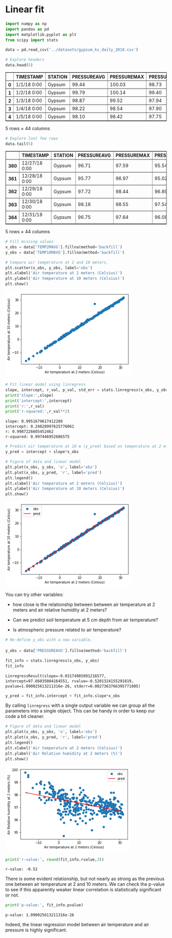 # Linear fit


```python
import numpy as np
import pandas as pd
import matplotlib.pyplot as plt
from scipy import stats

```


```python
data = pd.read_csv('../datasets/gypsum_ks_daily_2018.csv')

```


```python
# Explore headers
data.head(5)
```




<div>
<style scoped>
    .dataframe tbody tr th:only-of-type {
        vertical-align: middle;
    }

    .dataframe tbody tr th {
        vertical-align: top;
    }

    .dataframe thead th {
        text-align: right;
    }
</style>
<table border="1" class="dataframe">
  <thead>
    <tr style="text-align: right;">
      <th></th>
      <th>TIMESTAMP</th>
      <th>STATION</th>
      <th>PRESSUREAVG</th>
      <th>PRESSUREMAX</th>
      <th>PRESSUREMIN</th>
      <th>SLPAVG</th>
      <th>TEMP2MAVG</th>
      <th>TEMP2MMIN</th>
      <th>TEMP2MMAX</th>
      <th>TEMP10MAVG</th>
      <th>...</th>
      <th>SOILTMP10MAX</th>
      <th>SOILTMP10MIN</th>
      <th>SOILTMP5AVG655</th>
      <th>SOILTMP10AVG655</th>
      <th>SOILTMP20AVG655</th>
      <th>SOILTMP50AVG655</th>
      <th>VWC5CM</th>
      <th>VWC10CM</th>
      <th>VWC20CM</th>
      <th>VWC50CM</th>
    </tr>
  </thead>
  <tbody>
    <tr>
      <th>0</th>
      <td>1/1/18 0:00</td>
      <td>Gypsum</td>
      <td>99.44</td>
      <td>100.03</td>
      <td>98.73</td>
      <td>104.44</td>
      <td>-15.15</td>
      <td>-19.56</td>
      <td>-11.00</td>
      <td>-15.31</td>
      <td>...</td>
      <td>-1.18</td>
      <td>-2.45</td>
      <td>-1.33</td>
      <td>-1.14</td>
      <td>0.74</td>
      <td>3.50</td>
      <td>0.1377</td>
      <td>0.1167</td>
      <td>0.2665</td>
      <td>0.2203</td>
    </tr>
    <tr>
      <th>1</th>
      <td>1/2/18 0:00</td>
      <td>Gypsum</td>
      <td>99.79</td>
      <td>100.14</td>
      <td>99.40</td>
      <td>104.88</td>
      <td>-16.48</td>
      <td>-22.10</td>
      <td>-10.40</td>
      <td>-16.38</td>
      <td>...</td>
      <td>-1.56</td>
      <td>-3.46</td>
      <td>-2.10</td>
      <td>-1.82</td>
      <td>0.28</td>
      <td>3.13</td>
      <td>0.1234</td>
      <td>0.1021</td>
      <td>0.2642</td>
      <td>0.2196</td>
    </tr>
    <tr>
      <th>2</th>
      <td>1/3/18 0:00</td>
      <td>Gypsum</td>
      <td>98.87</td>
      <td>99.52</td>
      <td>97.94</td>
      <td>103.81</td>
      <td>-11.03</td>
      <td>-20.64</td>
      <td>-2.71</td>
      <td>-10.66</td>
      <td>...</td>
      <td>-1.49</td>
      <td>-3.61</td>
      <td>-2.21</td>
      <td>-1.93</td>
      <td>-0.08</td>
      <td>2.76</td>
      <td>0.1206</td>
      <td>0.0965</td>
      <td>0.2353</td>
      <td>0.2189</td>
    </tr>
    <tr>
      <th>3</th>
      <td>1/4/18 0:00</td>
      <td>Gypsum</td>
      <td>98.22</td>
      <td>98.54</td>
      <td>97.90</td>
      <td>102.99</td>
      <td>-5.83</td>
      <td>-11.79</td>
      <td>0.24</td>
      <td>-5.01</td>
      <td>...</td>
      <td>-0.98</td>
      <td>-2.67</td>
      <td>-1.60</td>
      <td>-1.46</td>
      <td>-0.21</td>
      <td>2.45</td>
      <td>0.1235</td>
      <td>0.0973</td>
      <td>0.2094</td>
      <td>0.2182</td>
    </tr>
    <tr>
      <th>4</th>
      <td>1/5/18 0:00</td>
      <td>Gypsum</td>
      <td>98.10</td>
      <td>98.42</td>
      <td>97.75</td>
      <td>102.88</td>
      <td>-4.73</td>
      <td>-14.22</td>
      <td>5.36</td>
      <td>-4.23</td>
      <td>...</td>
      <td>-0.72</td>
      <td>-2.81</td>
      <td>-1.54</td>
      <td>-1.38</td>
      <td>-0.25</td>
      <td>2.25</td>
      <td>0.1249</td>
      <td>0.0976</td>
      <td>0.2047</td>
      <td>0.2180</td>
    </tr>
  </tbody>
</table>
<p>5 rows × 44 columns</p>
</div>




```python
# Explore last few rows
data.tail(5)
```




<div>
<style scoped>
    .dataframe tbody tr th:only-of-type {
        vertical-align: middle;
    }

    .dataframe tbody tr th {
        vertical-align: top;
    }

    .dataframe thead th {
        text-align: right;
    }
</style>
<table border="1" class="dataframe">
  <thead>
    <tr style="text-align: right;">
      <th></th>
      <th>TIMESTAMP</th>
      <th>STATION</th>
      <th>PRESSUREAVG</th>
      <th>PRESSUREMAX</th>
      <th>PRESSUREMIN</th>
      <th>SLPAVG</th>
      <th>TEMP2MAVG</th>
      <th>TEMP2MMIN</th>
      <th>TEMP2MMAX</th>
      <th>TEMP10MAVG</th>
      <th>...</th>
      <th>SOILTMP10MAX</th>
      <th>SOILTMP10MIN</th>
      <th>SOILTMP5AVG655</th>
      <th>SOILTMP10AVG655</th>
      <th>SOILTMP20AVG655</th>
      <th>SOILTMP50AVG655</th>
      <th>VWC5CM</th>
      <th>VWC10CM</th>
      <th>VWC20CM</th>
      <th>VWC50CM</th>
    </tr>
  </thead>
  <tbody>
    <tr>
      <th>360</th>
      <td>12/27/18 0:00</td>
      <td>Gypsum</td>
      <td>96.71</td>
      <td>97.59</td>
      <td>95.54</td>
      <td>101.17</td>
      <td>9.22</td>
      <td>5.78</td>
      <td>12.36</td>
      <td>9.18</td>
      <td>...</td>
      <td>7.24</td>
      <td>3.58</td>
      <td>5.15</td>
      <td>4.97</td>
      <td>4.60</td>
      <td>5.18</td>
      <td>0.3561</td>
      <td>0.3666</td>
      <td>0.3534</td>
      <td>0.2972</td>
    </tr>
    <tr>
      <th>361</th>
      <td>12/28/18 0:00</td>
      <td>Gypsum</td>
      <td>95.77</td>
      <td>96.97</td>
      <td>95.02</td>
      <td>100.21</td>
      <td>2.60</td>
      <td>-4.05</td>
      <td>12.36</td>
      <td>2.44</td>
      <td>...</td>
      <td>7.45</td>
      <td>3.46</td>
      <td>6.26</td>
      <td>6.26</td>
      <td>6.24</td>
      <td>5.77</td>
      <td>0.3786</td>
      <td>0.3810</td>
      <td>0.3856</td>
      <td>0.3445</td>
    </tr>
    <tr>
      <th>362</th>
      <td>12/29/18 0:00</td>
      <td>Gypsum</td>
      <td>97.72</td>
      <td>98.44</td>
      <td>96.89</td>
      <td>102.44</td>
      <td>-4.92</td>
      <td>-8.76</td>
      <td>-2.09</td>
      <td>-5.07</td>
      <td>...</td>
      <td>3.46</td>
      <td>1.63</td>
      <td>2.35</td>
      <td>2.72</td>
      <td>4.30</td>
      <td>5.93</td>
      <td>0.3588</td>
      <td>0.3645</td>
      <td>0.3699</td>
      <td>0.3204</td>
    </tr>
    <tr>
      <th>363</th>
      <td>12/30/18 0:00</td>
      <td>Gypsum</td>
      <td>98.16</td>
      <td>98.55</td>
      <td>97.54</td>
      <td>102.95</td>
      <td>-6.38</td>
      <td>-9.77</td>
      <td>-0.55</td>
      <td>-6.49</td>
      <td>...</td>
      <td>1.63</td>
      <td>0.97</td>
      <td>1.22</td>
      <td>1.58</td>
      <td>2.96</td>
      <td>5.26</td>
      <td>0.3477</td>
      <td>0.3539</td>
      <td>0.3612</td>
      <td>0.3131</td>
    </tr>
    <tr>
      <th>364</th>
      <td>12/31/18 0:00</td>
      <td>Gypsum</td>
      <td>96.75</td>
      <td>97.64</td>
      <td>96.08</td>
      <td>101.38</td>
      <td>0.28</td>
      <td>-5.52</td>
      <td>8.13</td>
      <td>0.21</td>
      <td>...</td>
      <td>0.98</td>
      <td>0.71</td>
      <td>0.82</td>
      <td>1.15</td>
      <td>2.32</td>
      <td>4.67</td>
      <td>0.3373</td>
      <td>0.3455</td>
      <td>0.3557</td>
      <td>0.3089</td>
    </tr>
  </tbody>
</table>
<p>5 rows × 44 columns</p>
</div>




```python
# Fill missing values
x_obs = data['TEMP2MAVG'].fillna(method='backfill')
y_obs = data['TEMP10MAVG'].fillna(method='backfill')
```


```python
# Compare air temperature at 2 and 10 meters.
plt.scatter(x_obs, y_obs, label='obs')
plt.xlabel('Air temperature at 2 meters (Celsius)')
plt.ylabel('Air temperature at 10 meters (Celsius)')
plt.show()
```


![png](stats_linear_fit_files/stats_linear_fit_6_0.png)



```python
# Fit linear model using linregress
slope, intercept, r_val, p_val, std_err = stats.linregress(x_obs, y_obs)
print('slope:',slope)
print('intercept:',intercept)
print('r:',r_val)
print('r-squared:',r_val**2)

```

    slope: 0.9951679617412289
    intercept: 0.24828997625776061
    r: 0.9987226605452462
    r-squared: 0.997446952686575



```python
# Predict air temperature at 10 m (y_pred) based on temperature at 2 m (x_obs)
y_pred = intercept + slope*x_obs
```


```python
# Figure of data and linear model
plt.plot(x_obs, y_obs, 'o', label='obs')
plt.plot(x_obs, y_pred, 'r', label='pred')
plt.legend()
plt.xlabel('Air temperature at 2 meters (Celsius)')
plt.ylabel('Air temperature at 10 meters (Celsius)')
plt.show()
```


![png](stats_linear_fit_files/stats_linear_fit_9_0.png)


You can try other variables:
- how close is the relationship between between air temperature at 2 meters and air relative humidity at 2 meters? 

- Can we predict soil temperature at 5 cm depth from air temperature?

- Is atmospheric pressure related to air temperature?


```python
# Re-define y_obs with a new variable.

y_obs = data['PRESSUREAVG'].fillna(method='backfill')
```


```python
fit_info = stats.linregress(x_obs, y_obs)
fit_info
```




    LinregressResult(slope=-0.03174985091216577, intercept=97.66035004164551, rvalue=-0.5201324155291819, pvalue=1.090025613211316e-26, stderr=0.0027363766395771005)




```python
y_pred = fit_info.intercept + fit_info.slope*x_obs
```

By calling `linregress` with a single output variable we can group all the parameters into a single object. This can be handy in order to keep our code a bit cleaner.


```python
# Figure of data and linear model
plt.plot(x_obs, y_obs, 'o', label='obs')
plt.plot(x_obs, y_pred, 'r', label='pred')
plt.legend()
plt.xlabel('Air temperature at 2 meters (Celsius)')
plt.ylabel('Air Relative humidity at 2 meters (%)')
plt.show()
```


![png](stats_linear_fit_files/stats_linear_fit_15_0.png)



```python
print('r-value:', round(fit_info.rvalue,3))
```

    r-value: -0.52


There is some evident relationship, but not nearly as strong as the previous one between air temperature at 2 and 10 meters. We can check the p-value to see if this apparently weaker linear correlation is statistically significant or not.


```python
print('p-value:', fit_info.pvalue)
```

    p-value: 1.090025613211316e-26


Indeed, the linear regression model between air temperature and air pressure is highly significant.
